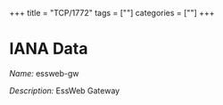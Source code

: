 +++
title = "TCP/1772"
tags = [""]
categories = [""]
+++

# IANA Data

_Name:_ essweb-gw

_Description:_ EssWeb Gateway

